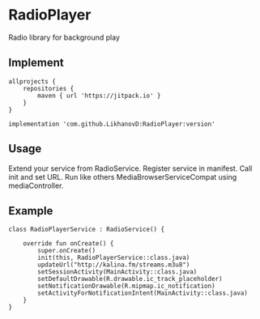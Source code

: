 # RadioPlayer
Radio library for background play

## Implement

```
allprojects {
    repositories {
        maven { url 'https://jitpack.io' }
    }
}

implementation 'com.github.LikhanovD:RadioPlayer:version'
```

## Usage

Extend your service from RadioService. Register service in manifest. Call init and set URL.
Run like others MediaBrowserServiceCompat using mediaController.

## Example

```
class RadioPlayerService : RadioService() {

    override fun onCreate() {
        super.onCreate()
        init(this, RadioPlayerService::class.java)
        updateUrl("http://kalina.fm/streams.m3u8")
        setSessionActivity(MainActivity::class.java)
        setDefaultDrawable(R.drawable.ic_track_placeholder)
        setNotificationDrawable(R.mipmap.ic_notification)
        setActivityForNotificationIntent(MainActivity::class.java)
    }
}
```

